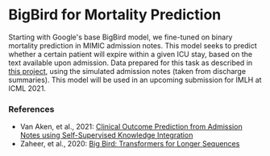 # BigBird for Mortality Prediction

Starting with Google's base BigBird model, we fine-tuned on binary mortality prediction in MIMIC admission notes. This 
model seeks to predict whether a certain patient will expire within a given ICU stay, based on the text available upon 
admission. Data prepared for this task as described in [this project](https://github.com/bvanaken/clinical-outcome-prediction), 
using the simulated admission notes (taken from discharge summaries). This model will be used in an upcoming submission for 
IMLH at ICML 2021.

### References
* Van Aken, et al., 2021: [Clinical Outcome Prediction from Admission Notes using Self-Supervised Knowledge Integration](https://www.aclweb.org/anthology/2021.eacl-main.75/)
* Zaheer, et al., 2020: [Big Bird: Transformers for Longer Sequences](https://papers.nips.cc/paper/2020/hash/c8512d142a2d849725f31a9a7a361ab9-Abstract.html)